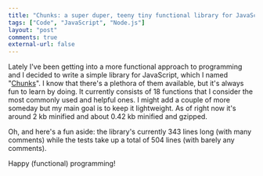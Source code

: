 ```yaml
---
title: "Chunks: a super duper, teeny tiny functional library for JavaScript"
tags: ["Code", "JavaScript", "Node.js"]
layout: "post"
comments: true
external-url: false
---
```


Lately I've been getting into a more functional approach to programming and I decided to write a simple library for JavaScript, which I named "[Chunks](https://github.com/gummesson/chunks)". I know that there's a plethora of them available, but it's always fun to learn by doing. It currently consists of 18 functions that I consider the most commonly used and helpful ones. I might add a couple of more someday but my main goal is to keep it lightweight. As of right now it's around 2 kb minified and about 0.42 kb minified and gzipped.

Oh, and here's a fun aside: the library's currently 343 lines long (with many comments) while the tests take up a total of 504 lines (with barely any comments).

Happy (functional) programming!
